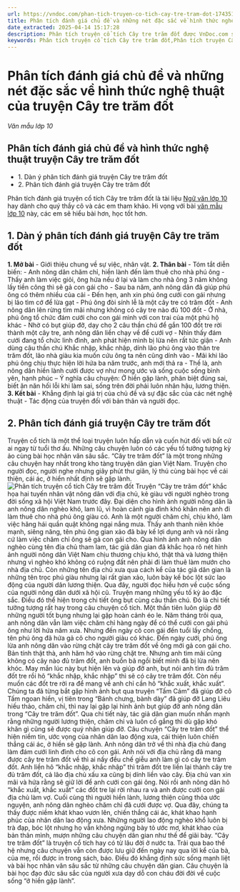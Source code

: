 ```yaml
---
url: https://vndoc.com/phan-tich-truyen-co-tich-cay-tre-tram-dot-174351
title: Phân tích đánh giá chủ đề và những nét đặc sắc về hình thức nghệ thuật của truyện Cây tre trăm đốt - Văn mẫu lớp 10 - VnDoc.com
date_extracted: 2025-04-14 15:17:28
description: Phân tích truyện cổ tích Cây tre trăm đốt được VnDoc.com sưu tầm và giới thiệu, giúp các em học tốt môn Ngữ văn 10.
keywords: Phân tích truyện cổ tích Cây tre trăm đốt,Phân tích truyện Cây tre trăm đốt,văn mẫu lớp 10,Phân tích đánh giá chủ đề và hình thức nghệ thuật truyện Cây tre trăm đốt,phân tích đánh giá truyện cây tre trăm đốt,phân tính đánh giá cây tre trăm đốt,Phân tích đánh giá chủ đề và những nét đặc sắc về hình thức nghệ thuật của truyện Cây tre trăm đốt,ngữ văn 10,ngữ văn 10 chân trời sáng tạo,phân tích cây tre trăm đốt
---
```


# Phân tích đánh giá chủ đề và những nét đặc sắc về hình thức nghệ thuật của truyện Cây tre trăm đốt
 _Văn mẫu lớp 10_
## Phân tích đánh giá chủ đề và hình thức nghệ thuật truyện Cây tre trăm đốt
  * 1\. Dàn ý phân tích đánh giá truyện Cây tre trăm đốt
  * 2\. Phân tích đánh giá truyện Cây tre trăm đốt

Phân tích đánh giá truyện cổ tích Cây tre trăm đốt là tài liệu [Ngữ văn lớp 10](<https://vndoc.com/ngu-van-lop10>) hay dành cho quý thầy cô và các em tham khảo. Hi vọng với bài [văn mẫu lớp 10](<https://vndoc.com/van-mau-lop-10-ctst>) này, các em sẽ hiểu bài hơn, học tốt hơn.
## **1\. Dàn ý phân tích đánh giá truyện Cây tre trăm đốt**
**1\. Mở bài**
\- Giới thiệu chung về sự việc, nhân vật.
**2\. Thân bài**
\- Tóm tắt diễn biến:
\- Anh nông dân chăm chỉ, hiền lành đến làm thuê cho nhà phú ông
\- Thấy anh làm việc giỏi, ông hứa nếu ở lại và làm cho nhà ông 3 năm không lấy tiền công thì sẽ gả con gái cho
\- Sau ba năm, anh nông dân đã giúp phú ông có thêm nhiều của cải
\- Đến hẹn, anh xin phú ông cưới con gái nhưng bị lão tìm cớ để lừa gạt
\- Phú ông đòi sính lễ là một cây tre có trăm đốt
\- Anh nông dân lên rừng tìm mãi nhưng không có cây tre nào đủ 100 đốt
\- Ở nhà, phú ông tổ chức đám cưới cho con gái mình với con trai của một phú hộ khác
\- Nhờ có bụt giúp đỡ, dạy cho 2 câu thần chú để gắn 100 đốt tre rời thành một cây tre, anh nông dân liền chạy về để cưới vợ
\- Nhìn thấy đám cưới đang tổ chức linh đình, anh phát hiện mình bị lừa nên rất tức giận
\- Anh dùng câu thần chú Khắc nhập, khắc nhập, dính lão phú ông vào thân tre trăm đốt, lão nhà giàu kia muốn cứu ông ta nên cũng dính vào
\- Mãi khi lão phú ông chịu thực hiện lời hứa ba năm trước, anh mới thả ra
\- Thế là, anh nông dân hiền lành cưới được vợ như mong ước và sống cuộc sống bình yên, hạnh phúc
– Ý nghĩa câu chuyện: Ở hiền gặp lành, phân biệt đúng sai, biết ăn năn hối lỗi khi làm sai, sống trên đời phải luôn nhân hậu, lương thiện.
**3\. Kết bài**
\- Khẳng định lại giá trị của chủ đề và sự đặc sắc của các nét nghệ thuật
\- Tác động của truyện đối với bản thân và người đọc.
## 2\. Phân tích đánh giá truyện Cây tre trăm đốt
Truyện cổ tích là một thể loại truyện luôn hấp dẫn và cuốn hút đối với bất cứ ai ngay từ tuổi thơ ấu. Những câu chuyện luôn có các yếu tố tưởng tượng kỳ ảo cùng bài học nhân văn sâu sắc. “Cây tre trăm đốt” là một trong những câu chuyện hay nhất trong kho tàng truyện dân gian Việt Nam. Truyện cho người đọc, người nghe nhưng giây phút thư giãn, lý thú cùng bài học về cái thiện, cái ác, ở hiền nhất định sẽ gặp lành.
![Phân tích truyện cổ tích Cây tre trăm đốt](https://i.vdoc.vn/data/image/2019/06/18/phan-tich-truyen-cay-tre-tram-dot.jpg)
Truyện “Cây tre trăm đốt” khắc họa hai tuyến nhân vật nông dân với địa chủ, kẻ giàu với người nghèo trong đời sống xã hội Việt Nam trước đây. Đại diện cho hình ảnh người nông dân là anh nông dân nghèo khó, lam lũ, vì hoàn cảnh gia đình khó khăn nên anh đi làm thuê cho nhà phú ông giàu có. Anh là một người chăm chỉ, chịu khó, làm việc hăng hái quần quật không ngại nắng mưa. Thấy anh thanh niên khỏe mạnh, siêng năng, tên phú ông gian xảo đã bày kế lợi dụng anh và nói rằng cứ làm việc chăm chỉ ông sẽ gả con gái cho. Qua hình ảnh anh nông dân nghèo cùng tên địa chủ tham lam, tác giả dân gian đã khắc họa rõ nét hình ảnh người nông dân Việt Nam chịu thương chịu khó, thật thà và lương thiện nhưng vì nghèo khó không có ruộng đất nên phải đi làm thuê làm mướn cho nhà địa chủ. Còn những tên địa chủ xưa qua cách kể của tác giả dân gian là những tên trọc phú giàu nhưng lại rất gian xảo, luôn bày kế bóc lột sức lao động của người dân lương thiện. Qua đây, người đọc hiểu hơn về cuộc sống của người nông dân dưới xã hội cũ.
Truyện mang những yếu tố kỳ ảo đặc sắc. Điều đó thể hiện trong chi tiết ông bụt cùng câu thần chú. Đó là chi tiết tưởng tượng rất hay trong câu chuyện cổ tích. Một thần tiên luôn giúp đỡ những người tốt bụng nhưng lại gặp hoàn cảnh éo le. Năm tháng trôi qua, anh nông dân vẫn làm việc chăm chỉ hàng ngày để có thể cưới con gái phú ông như lời hứa năm xưa. Nhưng đến ngày cô con gái đến tuổi lấy chồng, tên phú ông đã hứa gả cô cho người giàu có khác. Đến ngày cưới, phú ông lừa anh nông dân vào rừng chặt cây tre trăm đốt về ông mới gả con gái cho. Bản tính thật thà, anh hăm hở vào rừng chặt tre. Nhưng anh tìm mãi cũng không có cây nào đủ trăm đốt, anh buồn bã ngồi biết mình đã bị lừa nên khóc. May mắn lúc này bụt hiện lên và giúp đỡ anh, bụt nói anh tìm đủ trăm đốt tre rồi hô “khắc nhập, khắc nhập” thì sẽ có cây tre trăm đốt. Còn nếu muốn các đốt tre rời ra để mang về anh chỉ cần hô “khắc xuất, khắc xuất”. Chúng ta đã từng bắt gặp hình ảnh bụt qua truyện “Tấm Cám” đã giúp đỡ cô Tấm ngoan hiền, vị tiên trong “Bánh chưng, bành dày” đã giúp đỡ Lang Liêu hiếu thảo, chăm chỉ, thì nay lại gặp lại hình ảnh bụt giúp đỡ anh nông dân trong “Cây tre trăm đốt”. Qua chi tiết này, tác giả dân gian muốn nhấn mạnh rằng những người lương thiện, chăm chỉ và luôn cố gắng thì dù gặp khó khăn gì cũng sẽ được quý nhân giúp đỡ.
Câu chuyện “Cây tre trăm đốt” thể hiện niềm tin, ước vọng của nhân dân lao động xưa, cái thiện luôn chiến thắng cái ác, ở hiền sẽ gặp lành. Anh nông dân trở về thì nhà địa chủ đang làm đám cưới linh đình cho cô con gái. Anh nói với địa chủ rằng đã mang được cây tre trăm đốt về thì ai nấy đều chế giễu anh làm gì có cây tre trăm đốt. Anh liền hô “khắc nhập, khắc nhập” thì trăm đốt tre liền lại thành cây tre đủ trăm đốt, cả lão địa chủ xấu xa cũng bị dính liền vào cây. Địa chủ van xin mãi và hứa rằng sẽ giữ lời để anh cưới con gái ông. Nói rồi anh nông dân hô “khắc xuất, khắc xuất” các đốt tre lại rời nhau ra và anh được cưới con gái địa chủ làm vợ. Cuối cùng thì người hiền lành, lương thiện cũng thỏa ước nguyện, anh nông dân nghèo chăm chỉ đã cưới được vợ. Qua đây, chúng ta thấy được niềm khát khao vươn lên, chiến thắng cái ác, khát khao hạnh phúc của nhân dân lao động xưa. Những người lao động nghèo khổ luôn bị trà đạp, bóc lột nhưng họ vẫn không ngừng bày tỏ ước mơ, khát khao của bản thân mình, mượn những câu chuyện dân gian như thế để giãi bày.
“Cây tre trăm đốt” là truyện cổ tích hay có từ lâu đời ở nước ta. Trải qua bao thế hệ nhưng câu chuyện vẫn còn được lưu giữ đến ngày nay qua lời kể của bà, của mẹ, rồi được in trong  sách, báo. Điều đó khẳng định sức sống mạnh liệt và bài học nhân văn sâu sắc từ những câu chuyện dân gian. Câu chuyện là bài học đạo đức sâu sắc của người xưa dạy dỗ con cháu đời đời về cuộc sống “ở hiền gặp lành”.
